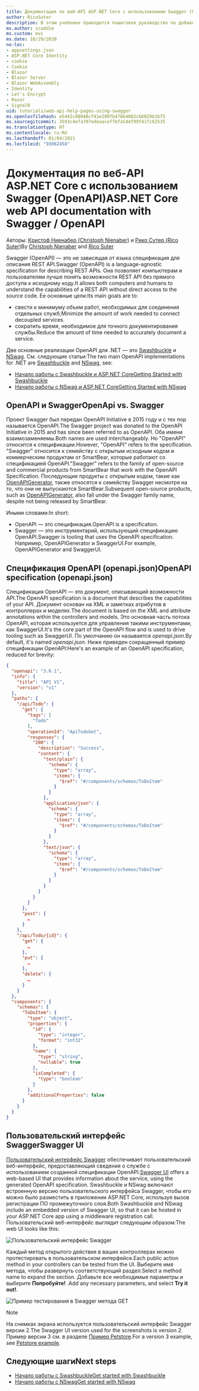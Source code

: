 ```yaml
---
title: Документация по веб-API ASP.NET Core с использованием Swagger (OpenAPI)
author: RicoSuter
description: В этом учебнике приводится пошаговое руководство по добавлению Swagger для составления документации и страниц справки к приложению веб-API.
ms.author: scaddie
ms.custom: mvc
ms.date: 10/29/2020
no-loc:
- appsettings.json
- ASP.NET Core Identity
- cookie
- Cookie
- Blazor
- Blazor Server
- Blazor WebAssembly
- Identity
- Let's Encrypt
- Razor
- SignalR
uid: tutorials/web-api-help-pages-using-swagger
ms.openlocfilehash: e5442c88048cf41e289fb476b4082cb6029b1b75
ms.sourcegitcommit: 3593c4efa707edeaaceffbfa544f99f41fc62535
ms.translationtype: HT
ms.contentlocale: ru-RU
ms.lasthandoff: 01/04/2021
ms.locfileid: "93062458"
---
```

# <a name="aspnet-core-web-api-documentation-with-swagger--openapi"></a><span data-ttu-id="5afc7-103">Документация по веб-API ASP.NET Core с использованием Swagger (OpenAPI)</span><span class="sxs-lookup"><span data-stu-id="5afc7-103">ASP.NET Core web API documentation with Swagger / OpenAPI</span></span>

<span data-ttu-id="5afc7-104">Авторы: [Кристоф Ниенабер (Christoph Nienaber)](https://twitter.com/zuckerthoben) и [Рико Сутер (Rico Suter)](https://blog.rsuter.com/)</span><span class="sxs-lookup"><span data-stu-id="5afc7-104">By [Christoph Nienaber](https://twitter.com/zuckerthoben) and [Rico Suter](https://blog.rsuter.com/)</span></span>

<span data-ttu-id="5afc7-105">Swagger (OpenAPI) — это не зависящая от языка спецификация для описания REST API.</span><span class="sxs-lookup"><span data-stu-id="5afc7-105">Swagger (OpenAPI) is a language-agnostic specification for describing REST APIs.</span></span> <span data-ttu-id="5afc7-106">Она позволяет компьютерам и пользователям лучше понять возможности REST API без прямого доступа к исходному коду.</span><span class="sxs-lookup"><span data-stu-id="5afc7-106">It allows both computers and humans to understand the capabilities of a REST API without direct access to the source code.</span></span> <span data-ttu-id="5afc7-107">Ее основные цели:</span><span class="sxs-lookup"><span data-stu-id="5afc7-107">Its main goals are to:</span></span>

* <span data-ttu-id="5afc7-108">свести к минимуму объем работ, необходимых для соединения отдельных служб;</span><span class="sxs-lookup"><span data-stu-id="5afc7-108">Minimize the amount of work needed to connect decoupled services.</span></span>
* <span data-ttu-id="5afc7-109">сократить время, необходимое для точного документирования службы.</span><span class="sxs-lookup"><span data-stu-id="5afc7-109">Reduce the amount of time needed to accurately document a service.</span></span>

<span data-ttu-id="5afc7-110">Две основные реализации OpenAPI для .NET — это [Swashbuckle](https://github.com/domaindrivendev/Swashbuckle.AspNetCore) и [NSwag](https://github.com/RicoSuter/NSwag). См. следующие статьи:</span><span class="sxs-lookup"><span data-stu-id="5afc7-110">The two main OpenAPI implementations for .NET are [Swashbuckle](https://github.com/domaindrivendev/Swashbuckle.AspNetCore) and [NSwag](https://github.com/RicoSuter/NSwag), see:</span></span>

* [<span data-ttu-id="5afc7-111">Начало работы с Swashbuckle и ASP.NET Core</span><span class="sxs-lookup"><span data-stu-id="5afc7-111">Getting Started with Swashbuckle</span></span>](xref:tutorials/get-started-with-swashbuckle)
* [<span data-ttu-id="5afc7-112">Начало работы с NSwag и ASP.NET Core</span><span class="sxs-lookup"><span data-stu-id="5afc7-112">Getting Started with NSwag</span></span>](xref:tutorials/get-started-with-nswag)

## <a name="openapi-vs-swagger"></a><span data-ttu-id="5afc7-113">OpenAPI и Swagger</span><span class="sxs-lookup"><span data-stu-id="5afc7-113">OpenApi vs. Swagger</span></span>

<span data-ttu-id="5afc7-114">Проект Swagger был передан OpenAPI Initiative в 2015 году и с тех пор называется OpenAPI.</span><span class="sxs-lookup"><span data-stu-id="5afc7-114">The Swagger project was donated to the OpenAPI Initiative in 2015 and has since been referred to as OpenAPI.</span></span> <span data-ttu-id="5afc7-115">Оба имени взаимозаменяемы.</span><span class="sxs-lookup"><span data-stu-id="5afc7-115">Both names are used interchangeably.</span></span> <span data-ttu-id="5afc7-116">Но "OpenAPI" относится к спецификации.</span><span class="sxs-lookup"><span data-stu-id="5afc7-116">However, "OpenAPI" refers to the specification.</span></span> <span data-ttu-id="5afc7-117">"Swagger" относится к семейству с открытым исходным кодом и коммерческим продуктам от SmartBear, которые работают со спецификацией OpenAPI.</span><span class="sxs-lookup"><span data-stu-id="5afc7-117">"Swagger" refers to the family of open-source and commercial products from SmartBear that work with the OpenAPI Specification.</span></span> <span data-ttu-id="5afc7-118">Последующие продукты с открытым кодом, такие как [OpenAPIGenerator](https://github.com/OpenAPITools/openapi-generator), также относятся к семейству Swagger несмотря на то, что они не выпускаются SmartBear.</span><span class="sxs-lookup"><span data-stu-id="5afc7-118">Subsequent open-source products, such as [OpenAPIGenerator](https://github.com/OpenAPITools/openapi-generator), also fall under the Swagger family name, despite not being released by SmartBear.</span></span>

<span data-ttu-id="5afc7-119">Иными словами:</span><span class="sxs-lookup"><span data-stu-id="5afc7-119">In short:</span></span>

* <span data-ttu-id="5afc7-120">OpenAPI — это спецификация.</span><span class="sxs-lookup"><span data-stu-id="5afc7-120">OpenAPI is a specification.</span></span>
* <span data-ttu-id="5afc7-121">Swagger — это инструментарий, использующий спецификацию OpenAPI.</span><span class="sxs-lookup"><span data-stu-id="5afc7-121">Swagger is tooling that uses the OpenAPI specification.</span></span> <span data-ttu-id="5afc7-122">Например, OpenAPIGenerator и SwaggerUI.</span><span class="sxs-lookup"><span data-stu-id="5afc7-122">For example, OpenAPIGenerator and SwaggerUI.</span></span>

## <a name="openapi-specification-openapijson"></a><span data-ttu-id="5afc7-123">Спецификация OpenAPI (openapi.json)</span><span class="sxs-lookup"><span data-stu-id="5afc7-123">OpenAPI specification (openapi.json)</span></span>

<span data-ttu-id="5afc7-124">Спецификация OpenAPI — это документ, описывающий возможности API.</span><span class="sxs-lookup"><span data-stu-id="5afc7-124">The OpenAPI specification is a document that describes the capabilities of your API.</span></span> <span data-ttu-id="5afc7-125">Документ основан на XML и заметках атрибутов в контроллерах и моделях.</span><span class="sxs-lookup"><span data-stu-id="5afc7-125">The document is based on the XML and attribute annotations within the controllers and models.</span></span> <span data-ttu-id="5afc7-126">Это основная часть потока OpenAPI, которая используется для управления такими инструментами, как SwaggerUI.</span><span class="sxs-lookup"><span data-stu-id="5afc7-126">It's the core part of the OpenAPI flow and is used to drive tooling such as SwaggerUI.</span></span> <span data-ttu-id="5afc7-127">По умолчанию он называется *openapi.json*.</span><span class="sxs-lookup"><span data-stu-id="5afc7-127">By default, it's named *openapi.json*.</span></span> <span data-ttu-id="5afc7-128">Ниже приведен сокращенный пример спецификации OpenAPI:</span><span class="sxs-lookup"><span data-stu-id="5afc7-128">Here's an example of an OpenAPI specification, reduced for brevity:</span></span>

```json
{
  "openapi": "3.0.1",
  "info": {
    "title": "API V1",
    "version": "v1"
  },
  "paths": {
    "/api/Todo": {
      "get": {
        "tags": [
          "Todo"
        ],
        "operationId": "ApiTodoGet",
        "responses": {
          "200": {
            "description": "Success",
            "content": {
              "text/plain": {
                "schema": {
                  "type": "array",
                  "items": {
                    "$ref": "#/components/schemas/ToDoItem"
                  }
                }
              },
              "application/json": {
                "schema": {
                  "type": "array",
                  "items": {
                    "$ref": "#/components/schemas/ToDoItem"
                  }
                }
              },
              "text/json": {
                "schema": {
                  "type": "array",
                  "items": {
                    "$ref": "#/components/schemas/ToDoItem"
                  }
                }
              }
            }
          }
        }
      },
      "post": {
        …
      }
    },
    "/api/Todo/{id}": {
      "get": {
        …
      },
      "put": {
        …
      },
      "delete": {
        …
      }
    }
  },
  "components": {
    "schemas": {
      "ToDoItem": {
        "type": "object",
        "properties": {
          "id": {
            "type": "integer",
            "format": "int32"
          },
          "name": {
            "type": "string",
            "nullable": true
          },
          "isCompleted": {
            "type": "boolean"
          }
        },
        "additionalProperties": false
      }
    }
  }
}
```

## <a name="swagger-ui"></a><span data-ttu-id="5afc7-129">Пользовательский интерфейс Swagger</span><span class="sxs-lookup"><span data-stu-id="5afc7-129">Swagger UI</span></span>

<span data-ttu-id="5afc7-130">[Пользовательский интерфейс Swagger](https://swagger.io/swagger-ui/) обеспечивает пользовательский веб-интерфейс, предоставляющий сведения о службе с использованием созданной спецификации OpenAPI.</span><span class="sxs-lookup"><span data-stu-id="5afc7-130">[Swagger UI](https://swagger.io/swagger-ui/) offers a web-based UI that provides information about the service, using the generated OpenAPI specification.</span></span> <span data-ttu-id="5afc7-131">Swashbuckle и NSwag включают встроенную версию пользовательского интерфейса Swagger, чтобы его можно было разместить в приложении ASP.NET Core, используя вызов регистрации ПО промежуточного слоя.</span><span class="sxs-lookup"><span data-stu-id="5afc7-131">Both Swashbuckle and NSwag include an embedded version of Swagger UI, so that it can be hosted in your ASP.NET Core app using a middleware registration call.</span></span> <span data-ttu-id="5afc7-132">Пользовательский веб-интерфейс выглядит следующим образом:</span><span class="sxs-lookup"><span data-stu-id="5afc7-132">The web UI looks like this:</span></span>

![Пользовательский интерфейс Swagger](web-api-help-pages-using-swagger/_static/swagger-ui.png)

<span data-ttu-id="5afc7-134">Каждый метод открытого действия в ваших контроллерах можно протестировать в пользовательском интерфейсе.</span><span class="sxs-lookup"><span data-stu-id="5afc7-134">Each public action method in your controllers can be tested from the UI.</span></span> <span data-ttu-id="5afc7-135">Выберите имя метода, чтобы развернуть соответствующий раздел.</span><span class="sxs-lookup"><span data-stu-id="5afc7-135">Select a method name to expand the section.</span></span> <span data-ttu-id="5afc7-136">Добавьте все необходимые параметры и выберите **Попробуйте!** .</span><span class="sxs-lookup"><span data-stu-id="5afc7-136">Add any necessary parameters, and select **Try it out!**.</span></span>

![Пример тестирования в Swagger метода GET](web-api-help-pages-using-swagger/_static/get-try-it-out.png)

> [!NOTE]
> <span data-ttu-id="5afc7-138">На снимках экрана используется пользовательский интерфейс Swagger версии 2.</span><span class="sxs-lookup"><span data-stu-id="5afc7-138">The Swagger UI version used for the screenshots is version 2.</span></span> <span data-ttu-id="5afc7-139">Пример версии 3 см. в разделе [Пример Petstore](https://petstore.swagger.io/).</span><span class="sxs-lookup"><span data-stu-id="5afc7-139">For a version 3 example, see [Petstore example](https://petstore.swagger.io/).</span></span>

## <a name="next-steps"></a><span data-ttu-id="5afc7-140">Следующие шаги</span><span class="sxs-lookup"><span data-stu-id="5afc7-140">Next steps</span></span>

* [<span data-ttu-id="5afc7-141">Начало работы с Swashbuckle</span><span class="sxs-lookup"><span data-stu-id="5afc7-141">Get started with Swashbuckle</span></span>](xref:tutorials/get-started-with-swashbuckle)
* [<span data-ttu-id="5afc7-142">Начало работы с NSwag</span><span class="sxs-lookup"><span data-stu-id="5afc7-142">Get started with NSwag</span></span>](xref:tutorials/get-started-with-nswag)
